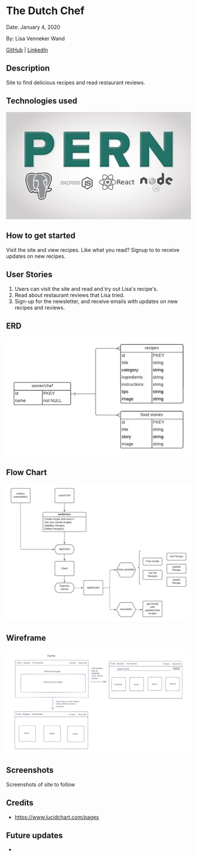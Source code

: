 # The Dutch Chef

Date: January 4, 2020

By: Lisa Venneker Wand


[GitHub](https://github.com/LisaKVW) |
[LinkedIn](https://www.linkedin.com/in/lisa-venneker-wand-8413ab25/) 


## Description
Site to find delicious recipes and read restaurant reviews.


## Technologies used
![logos](./img/pern.png)

## How to get started
Visit the site and view recipes. Like what you read? Signup to to receive updates on new recipes.


## User Stories
1. Users can visit the site and read and try out Lisa's recipe's.
2. Read about restaurant reviews that Lisa tried.
3. Sign-up for the newsletter, and receive emails with updates on new recipes and reviews.

## ERD
![wireframe](./img/ERDTheDutchChef.png)

## Flow Chart
![wireframe](./img/flow-chartTheDutchChef.png)

## Wireframe
![wireframe](./img/WireframeTheDutchChef.png)

## Screenshots
Screenshots of site to follow


## Credits
- https://www.lucidchart.com/pages

## Future updates
- 

